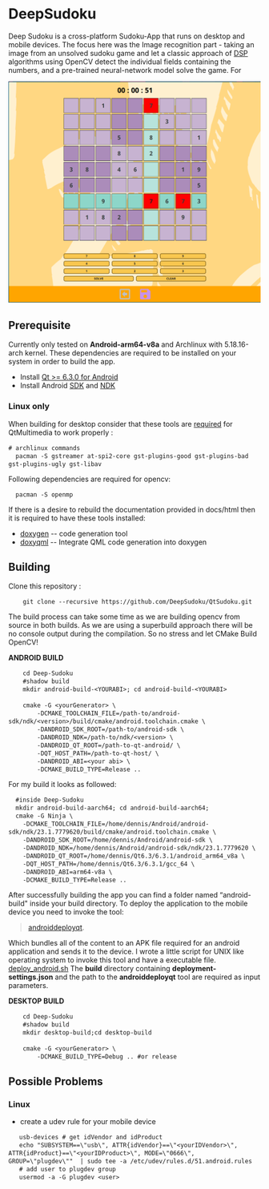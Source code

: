 # DeepSudoku

Deep Sudoku is a cross-platform Sudoku-App that runs on desktop and mobile devices. The focus here was the Image recognition part - taking an image from an unsolved sudoku game and let a classic approach of [DSP](https://en.wikipedia.org/wiki/DSP) algorithms using OpenCV detect the individual fields
containing the numbers, and a pre-trained neural-network model solve the game. For

![preview](images/previewGame.png)

## Prerequisite

Currently only tested on **Android-arm64-v8a** and Archlinux with 5.18.16-arch kernel. These dependencies are required to be installed on your system in order to build the app.

- Install [Qt >= 6.3.0 for Android](https://doc-snapshots.qt.io/qt6-dev/android-building.html)
- Install Android [SDK](https://developer.android.com/studio) and [NDK](https://developer.android.com/ndk/downloads)

### Linux only

When building for desktop consider that these tools are [required](https://doc.qt.io/qt-5/linux-requirements.html) for QtMultimedia to work properly :

```shell
# archlinux commands
  pacman -S gstreamer at-spi2-core gst-plugins-good gst-plugins-bad gst-plugins-ugly gst-libav
```

Following dependencies are required for opencv:

```shell
  pacman -S openmp
```

If there is a desire to rebuild the documentation provided in docs/html then it is required to have these tools installed:

- [doxygen](https://doxygen.nl) -- code generation tool
- [doxyqml](https://invent.kde.org/sdk/doxyqml) -- Integrate QML code generation into doxygen

## Building

Clone this repository :

```shell
    git clone --recursive https://github.com/DeepSudoku/QtSudoku.git
```

The build process can take some time as we are building opencv from source in both builds. As we are using a superbuild approach there will be no console output during the compilation. So no stress and let CMake Build OpenCV!

**ANDROID BUILD**

```shell
    cd Deep-Sudoku
    #shadow build
    mkdir android-build-<YOURABI>; cd android-build-<YOURABI>

    cmake -G <yourGenerator> \
        -DCMAKE_TOOLCHAIN_FILE=/path-to/android-sdk/ndk/<version>/build/cmake/android.toolchain.cmake \
        -DANDROID_SDK_ROOT=/path-to/android-sdk \
        -DANDROID_NDK=/path-to/ndk/<version> \
        -DANDROID_QT_ROOT=/path-to-qt-android/ \
        -DQT_HOST_PATH=/path-to-qt-host/ \
        -DANDROID_ABI=<your abi> \
        -DCMAKE_BUILD_TYPE=Release ..
```

For my build it looks as followed:

```shell
  #inside Deep-Sudoku
  mkdir android-build-aarch64; cd android-build-aarch64;
  cmake -G Ninja \
    -DCMAKE_TOOLCHAIN_FILE=/home/dennis/Android/android-sdk/ndk/23.1.7779620/build/cmake/android.toolchain.cmake \
    -DANDROID_SDK_ROOT=/home/dennis/Android/android-sdk \
    -DANDROID_NDK=/home/dennis/Android/android-sdk/ndk/23.1.7779620 \
    -DANDROID_QT_ROOT=/home/dennis/Qt6.3/6.3.1/android_arm64_v8a \
    -DQT_HOST_PATH=/home/dennis/Qt6.3/6.3.1/gcc_64 \
    -DANDROID_ABI=arm64-v8a \
    -DCMAKE_BUILD_TYPE=Release ..
```

After successfully building the app you can find a folder named “android-build" inside your build directory. To deploy the application to the mobile device you need to invoke the tool:

> [androiddeployqt](https://code.qt.io/cgit/qt/qtbase.git/tree/src/tools/androiddeployqt/main.cpp).

Which bundles all of the content to an APK file required for an android application and sends it to the device. I wrote a little script for UNIX like operating system to invoke this tool and have a executable file.
[deploy_android.sh](scripts/deploy_android.sh) The **build** directory containing **deployment-settings.json** and the path to the **androiddeployqt** tool are required as input parameters.

**DESKTOP BUILD**

```shell
    cd Deep-Sudoku
    #shadow build
    mkdir desktop-build;cd desktop-build

    cmake -G <yourGenerator> \
        -DCMAKE_BUILD_TYPE=Debug .. #or release
```

## Possible Problems

### Linux

- create a udev rule for your mobile device

 ```shell
    usb-devices # get idVendor and idProduct
    echo "SUBSYSTEM==\"usb\", ATTR{idVendor}==\"<yourIDVendor>\", ATTR{idProduct}==\"<yourIDProduct>\", MODE=\"0666\", GROUP=\"plugdev\""  | sudo tee -a /etc/udev/rules.d/51.android.rules
    # add user to plugdev group
    usermod -a -G plugdev <user>
```